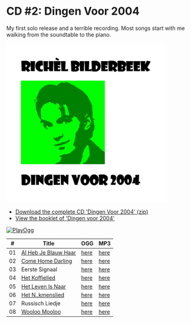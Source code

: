 # CD #2: Dingen Voor 2004

My first solo release and a terrible recording. Most songs start with me
walking from the soundtable to the piano.

![Dingen Voor 2004 coverart](CD02_Coverart.PNG)

 * [Download the complete CD 'Dingen Voor 2004' (zip)](CD02_All.zip)
 * [View the booklet of 'Dingen voor 2004'](CD02_Booklet.doc)

[![PlayOgg](http://static.fsf.org/playogg/Play_ogg_80x15.png "I support PlayOgg!")](http://playogg.org)


#|Title|OGG|MP3
---|---|---|---
01 | [Al Heb Je Blauw Haar](https://github.com/richelbilderbeek/music/blob/master/AlHebJeBlauwHaar.md) | [here](CD02_01AlHebJeBlauwHaar.ogg) | [here](CD02_01AlHebJeBlauwHaar.mp3)
02 | [Come Home Darling](https://github.com/richelbilderbeek/music/blob/master/ComeHomeDarling.md) | [here](CD02_02ComeHomeDarling.ogg) | [here](CD02_02ComeHomeDarling.mp3)
03 | Eerste Signaal | [here](CD02_03EersteSignaal.ogg) | [here](CD02_03EersteSignaal.mp3)
04 | [Het Koffielied](https://github.com/richelbilderbeek/music/blob/master/HetKoffielied.md) | [here](CD02_04HetKoffielied.ogg) | [here](CD02_04HetKoffielied.mp3)
05 | [Het Leven Is Naar](https://github.com/richelbilderbeek/music/blob/master/HetLevenIsNaar.md) | [here](CD02_05HetLevenIsNaar.ogg) | [here](CD02_05HetLevenIsNaar.mp3)
06 | [Het N..kmenslied](https://github.com/richelbilderbeek/music/blob/master/HetNeukmenslied.md) | [here](CD02_06HetNeukmenslied.ogg) | [here](CD02_06HetNeukmenslied.mp3)
07 | Russisch Liedje | [here](CD02_07RussischLiedje.ogg) | [here](CD02_07RussischLiedje.mp3)
08 | [Wooloo Mooloo](https://github.com/richelbilderbeek/music/blob/master/WoolooMooloo.md) | [here](CD02_08WoolooMooloo.ogg) | [here](CD02_08WoolooMooloo.mp3)

